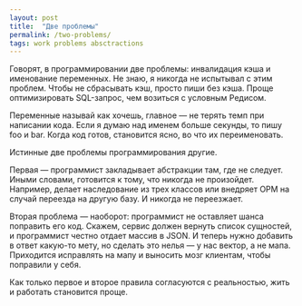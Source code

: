 ```yaml
---
layout: post
title:  "Две проблемы"
permalink: /two-problems/
tags: work problems absctractions
---
```


Говорят, в программировании две проблемы: инвалидация кэша и именование
переменных. Не знаю, я никогда не испытывал с этим проблем. Чтобы не сбрасывать
кэш, просто пиши без кэша. Проще оптимизировать SQL-запрос, чем возиться с
условным Редисом.

Переменные называй как хочешь, главное — не терять темп при написании кода. Если
я думаю над именем больше секунды, то пишу foo и bar. Когда код готов,
становится ясно, во что их переименовать.

Истинные две проблемы программирования другие.

Первая — программист закладывает абстракции там, где не следует. Иными словами,
готовится к тому, что никогда не произойдет. Например, делает наследование из
трех классов или внедряет ОРМ на случай переезда на другую базу. И никогда не
переезжает.

Вторая проблема — наоборот: программист не оставляет шанса поправить его
код. Скажем, сервис должен вернуть список сущностей, и программист честно отдает
массив в JSON. И теперь нужно добавить в ответ какую-то мету, но сделать это
нелья — у нас вектор, а не мапа. Приходится исправлять на мапу и выносить мозг
клиентам, чтобы поправили у себя.

Как только первое и второе правила согласуются с реальностью, жить и работать
становится проще.
